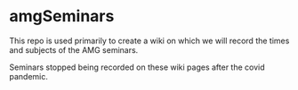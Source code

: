 amgSeminars
===========

This repo is used primarily to create a wiki on which we will record the times and subjects of the AMG seminars.

Seminars stopped being recorded on these wiki pages after the covid pandemic.


